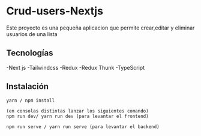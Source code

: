 # Crud-users-Nextjs

Este proyecto es una pequeña aplicacion que permite crear,editar y eliminar usuarios de una lista

## Tecnologías

-Next js
-Tailwindcss
-Redux
-Redux Thunk
-TypeScript

## Instalación
 
 ```
 yarn / npm install

 (en consolas distintas lanzar los siguientes comando)
npm run dev/ yarn run dev (para levantar el frontend)

npm run serve / yarn run serve (para levantar el backend)
 ```